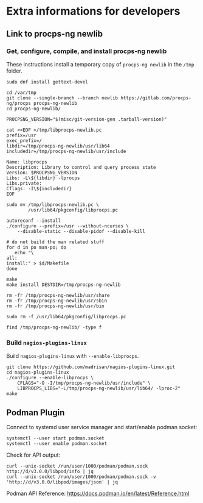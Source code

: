 # Extra informations for developers

## Link to procps-ng newlib

### Get, configure, compile, and install procps-ng newlib

These instructions install a temporary copy of `procps-ng newlib` in the `/tmp` folder.
```
sudo dnf install gettext-devel

cd /var/tmp
git clone --single-branch --branch newlib https://gitlab.com/procps-ng/procps procps-ng-newlib
cd procps-ng-newlib/

PROCPSNG_VERSION="$(misc/git-version-gen .tarball-version)"

cat <<EOF >/tmp/libprocps-newlib.pc
prefix=/usr
exec_prefix=/
libdir=/tmp/procps-ng-newlib/usr/lib64
includedir=/tmp/procps-ng-newlib/usr/include

Name: libprocps
Description: Library to control and query process state
Version: $PROCPSNG_VERSION
Libs: -L\${libdir} -lprocps
Libs.private:
Cflags: -I\${includedir}
EOF

sudo mv /tmp/libprocps-newlib.pc \
        /usr/lib64/pkgconfig/libprocps.pc

autoreconf --install
./configure --prefix=/usr --without-ncurses \
    --disable-static --disable-pidof --disable-kill

# do not build the man related stuff
for d in po man-po; do
   echo "\
all:
install:" > $d/Makefile
done

make
make install DESTDIR=/tmp/procps-ng-newlib

rm -fr /tmp/procps-ng-newlib/usr/share
rm -fr /tmp/procps-ng-newlib/usr/sbin
rm -fr /tmp/procps-ng-newlib/usr/bin

sudo rm -f /usr/lib64/pkgconfig/libprocps.pc

find /tmp/procps-ng-newlib/ -type f
```

### Build `nagios-plugins-linux`

Build `nagios-plugins-linux` with `--enable-libprocps`.

```
git clone https://github.com/madrisan/nagios-plugins-linux.git
cd nagios-plugins-linux
./configure --enable-libprocps \
    CFLAGS="-O -I/tmp/procps-ng-newlib/usr/include" \
    LIBPROCPS_LIBS="-L/tmp/procps-ng-newlib/usr/lib64/ -lproc-2"
make
```

## Podman Plugin

Connect to systemd user service manager and start/enable podman socket:
```
systemctl --user start podman.socket
systemctl --user enable podman.socket
```
Check for API output:
```
curl --unix-socket /run/user/1000/podman/podman.sock http://d/v3.0.0/libpod/info | jq
curl --unix-socket /run/user/1000/podman/podman.sock -v 'http://d/v3.0.0/libpod/images/json' | jq
```

Podman API Reference: https://docs.podman.io/en/latest/Reference.html

